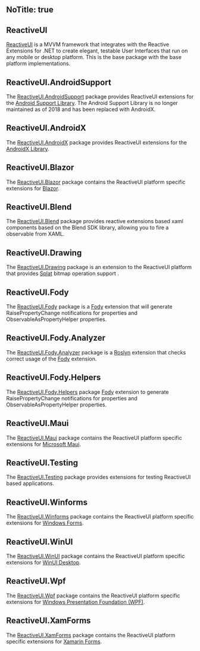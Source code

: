 NoTitle: true
---
## ReactiveUI
[ReactiveUI](./api/reactiveui/) is a MVVM framework that integrates with the Reactive Extensions for .NET to create elegant, testable User Interfaces that run on any mobile or desktop platform. This is the base package with the base platform implementations.

## ReactiveUI.AndroidSupport
 The [ReactiveUI.AndroidSupport](./docs/guidelines/platform/xamarin-android) package provides ReactiveUI extensions for the [Android Support Library](https://www.tutorialspoint.com/android/android_support_library.htm#:~:text=The%20Android%20Support%20Library%20package%20is%20a%20set,is%20backward-compatible%20to%20a%20specific%20Android%20API%20level.). The Android Support Library is no longer maintained as of 2018 and has been replaced with AndroidX.

## ReactiveUI.AndroidX
The [ReactiveUI.AndroidX](./docs/guidelines/platform/xamarin-android) package provides ReactiveUI extensions for the [AndroidX Library](https://developer.android.com/jetpack/androidx). 

## ReactiveUI.Blazor
The [ReactiveUI.Blazor](./docs/guidelines/platform/blazor) package contains the ReactiveUI platform specific extensions for [Blazor](https://dotnet.microsoft.com/en-us/apps/aspnet/web-apps/blazor). 

## ReactiveUI.Blend
The [ReactiveUI.Blend](./api/reactiveui.blend/) package provides reactive extensions based xaml components based on the Blend SDK library, allowing you to fire a observable from XAML.

## ReactiveUI.Drawing
The [ReactiveUI.Drawing](./api/reactiveui.drawing/) package is an extension to the ReactiveUI platform that provides [Splat](https://github.com/reactiveui/splat) bitmap operation support .

## ReactiveUI.Fody
The [ReactiveUI.Fody](./api/reactiveui.fody/) package is a [Fody](https://github.com/Fody/Fody) extension that will generate RaisePropertyChange notifications for properties and ObservableAsPropertyHelper properties.

## ReactiveUI.Fody.Analyzer
The [ReactiveUI.Fody.Analyzer](./api/reactiveui.fody.analyzer/) package is a [Roslyn](https://learn.microsoft.com/en-us/dotnet/csharp/roslyn-sdk/) extension that checks correct usage of the [Fody](https://github.com/Fody/Fody) extension.

## ReactiveUI.Fody.Helpers
The [ReactiveUI.Fody.Helpers](./api/reactiveui.fody.helpers/) package [Fody](https://github.com/Fody/Fody) extension to generate RaisePropertyChange notifications for properties and ObservableAsPropertyHelper properties.
## ReactiveUI.Maui
The [ReactiveUI.Maui](./api/reactiveui.maui/) package contains the ReactiveUI platform specific extensions for [Microsoft Maui](https://dotnet.microsoft.com/en-us/apps/maui).

## ReactiveUI.Testing
The [ReactiveUI.Testing](./api/reactiveui.testing/) package provides extensions for testing ReactiveUI based applications.

## ReactiveUI.Winforms
The [ReactiveUI.Winforms](./api/reactiveui.winforms/) package contains the ReactiveUI platform specific extensions for [Windows Forms](https://visualstudio.microsoft.com/vs/features/universal-windows-platform/).

## ReactiveUI.WinUI
The [ReactiveUI.WinUI](./api/reactiveui.winui/) package contains the ReactiveUI platform specific extensions for [WinUI Desktop](https://learn.microsoft.com/en-us/windows/apps/winui/).

## ReactiveUI.Wpf
The [ReactiveUI.Wpf](./api/reactiveui.wpf/) package contains the ReactiveUI platform specific extensions for [Windows Presentation Foundation (WPF)](https://learn.microsoft.com/en-us/dotnet/desktop/wpf/overview/?view=netdesktop-6.0).

## ReactiveUI.XamForms
The [ReactiveUI.XamForms](./api/reactiveui.xamforms/) package contains the ReactiveUI platform specific extensions for [Xamarin Forms](https://learn.microsoft.com/en-us/xamarin/xamarin-forms/).
